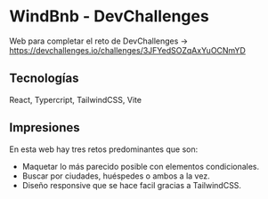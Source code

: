 # WindBnb - DevChallenges

Web para completar el reto de DevChallenges -> https://devchallenges.io/challenges/3JFYedSOZqAxYuOCNmYD

## Tecnologías

React, Typercript, TailwindCSS, Vite

## Impresiones

En esta web hay tres retos predominantes que son:

- Maquetar lo más parecido posible con elementos condicionales.
- Buscar por ciudades, huéspedes o ambos a la vez.
- Diseño responsive que se hace facil gracias a TailwindCSS.
